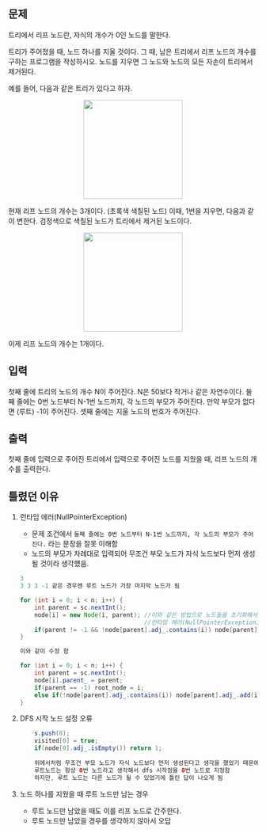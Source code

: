 ## 문제
트리에서 리프 노드란, 자식의 개수가 0인 노드를 말한다.

트리가 주어졌을 때, 노드 하나를 지울 것이다. 그 때, 남은 트리에서 리프 노드의 개수를 구하는 프로그램을 작성하시오. 노드를 지우면 그 노드와 노드의 모든 자손이 트리에서 제거된다.

예를 들어, 다음과 같은 트리가 있다고 하자.

<p align = "center"><img src = "https://upload.acmicpc.net/560de878-d961-475e-ada4-e1f0774e5a84/-/preview/" width=200></p>

현재 리프 노드의 개수는 3개이다. (초록색 색칠된 노드) 이때, 1번을 지우면, 다음과 같이 변한다. 검정색으로 색칠된 노드가 트리에서 제거된 노드이다.

<p align = "center"><img src = "https://upload.acmicpc.net/d46ddf4e-1b82-44cc-8c90-12f76e5bf88f/-/preview/" width=200></p>

이제 리프 노드의 개수는 1개이다.

## 입력
첫째 줄에 트리의 노드의 개수 N이 주어진다. N은 50보다 작거나 같은 자연수이다. 둘째 줄에는 0번 노드부터 N-1번 노드까지, 각 노드의 부모가 주어진다. 만약 부모가 없다면 (루트) -1이 주어진다. 셋째 줄에는 지울 노드의 번호가 주어진다.

## 출력
첫째 줄에 입력으로 주어진 트리에서 입력으로 주어진 노드를 지웠을 때, 리프 노드의 개수를 출력한다.


## 틀렸던 이유
 1. 런타임 에러(NullPointerException)
    - 문제 조건에서 ```둘째 줄에는 0번 노드부터 N-1번 노드까지, 각 노드의 부모가 주어진다.``` 라는 문장을 잘못 이해함
    - 노드의 부모가 차례대로 입력되어 무조건 부모 노드가 자식 노드보다 먼저 생성 될 것이라 생각헀음.
    ```java
    3
    3 3 3 -1 같은 경우엔 루트 노드가 가장 마지막 노드가 됨
    
    for (int i = 0; i < n; i++) {
        int parent = sc.nextInt();
        node[i] = new Node(i, parent); //이와 같은 방법으로 노드들을 초기화해서 
                                       //런타임 에러(NullPointerException)이 발생함(0번 노드의 부모가 3번 노드인 경우)
        if(parent != -1 && !node[parent].adj_.contains(i)) node[parent].adj_.add(i); //<-- 이 부분에서 node[parent]를 참조하기 때문
    }
    ```
    ```java
    이와 같이 수정 함
    
    for (int i = 0; i < n; i++) {
        int parent = sc.nextInt();
        node[i].parent_ = parent;
        if(parent == -1) root_node = i;
        else if(!node[parent].adj_.contains(i)) node[parent].adj_.add(i);
    }
    ```
 2. DFS 시작 노드 설정 오류
    ```java
        s.push(0);
        visited[0] = true;
        if(node[0].adj_.isEmpty()) return 1;
        
        위에서처럼 무조건 부모 노드가 자식 노드보다 먼저 생성된다고 생각을 했었기 때문에
        루트노드는 항상 0번 노드라고 생각해서 dfs 시작점을 0번 노드로 지정함
        하지만, 루트 노드는 다른 노드가 될 수 있었기에 틀린 답이 나오게 됨                                      
    ```
    
 3. 노드 하나를 지웠을 때 루트 노드만 남는 경우
    - 루트 노드만 남았을 때도 이를 리프 노드로 간주한다.
    - 루트 노드만 남았을 경우를 생각하지 않아서 오답
